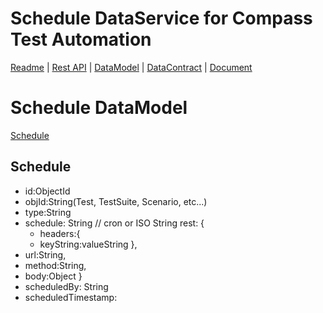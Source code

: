 # Schedule DataService for Compass Test Automation
[Readme](README.md) | [Rest API](RESTAPI.md) | [DataModel](DATAMODEL.md) | [DataContract](DATACONTRACT.md) | [Document](DOCUMENTATION.md)  

# Schedule DataModel
[Schedule](#Schedule)

## Schedule
+ id:ObjectId
+ objId:String(Test, TestSuite, Scenario, etc...)
+ type:String
+ schedule: String // cron or ISO String rest: {
  + headers:{
  + keyString:valueString
  },
+ url:String,
+ method:String,
+ body:Object
}
+ scheduledBy: String
+ scheduledTimestamp: 